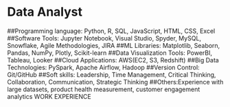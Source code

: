 # Data Analyst

##Programming language: Python, R, SQL, JavaScript, HTML, CSS, Excel
##Software Tools: Jupyter Notebook, Visual Studio, Spyder, MySQL, Snowflake, Agile Methodologies, JIRA
##ML Libraries: Matplotlib, Seaborn, Pandas, NumPy, Plotly, Scikit-learn
##Data Visualization Tools: PowerBI, Tableau, Looker
##Cloud Applications: AWS(EC2, S3, Redshift)
##Big Data Technologies: PySpark, Apache Airflow, Hadoop
##Version Control: Git/GitHub
##Soft skills: Leadership, Time Management, Critical Thinking, Collaboration, Communication, Strategic Thinking
##Others:Experience with large datasets, product health measurement, customer engagement analytics
WORK EXPERIENCE

